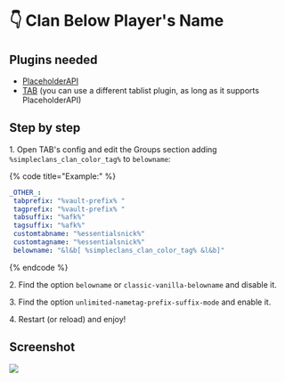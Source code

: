 # 👇 Clan Below Player's Name

## Plugins needed

* [PlaceholderAPI](https://www.spigotmc.org/resources/placeholderapi.6245/)
* [TAB](https://www.spigotmc.org/resources/tab-1-5-x-1-15-x-free-version.57806/) (you can use a different tablist plugin, as long as it supports PlaceholderAPI)

## Step by step

1\. Open TAB's config and edit the Groups section adding `%simpleclans_clan_color_tag%` to `belowname`:

{% code title="Example:" %}
```yaml
_OTHER_:
 tabprefix: "%vault-prefix% "
 tagprefix: "%vault-prefix% "
 tabsuffix: "%afk%"
 tagsuffix: "%afk%"
 customtabname: "%essentialsnick%"
 customtagname: "%essentialsnick%"
 belowname: "&l&b[ %simpleclans_clan_color_tag% &l&b]"
```
{% endcode %}

2\. Find the option `belowname` or `classic-vanilla-belowname` and disable it.

3\. Find the option `unlimited-nametag-prefix-suffix-mode` and enable it.

4\. Restart (or reload) and enjoy!

## Screenshot

![](../.gitbook/assets/clans-below-name.png)

